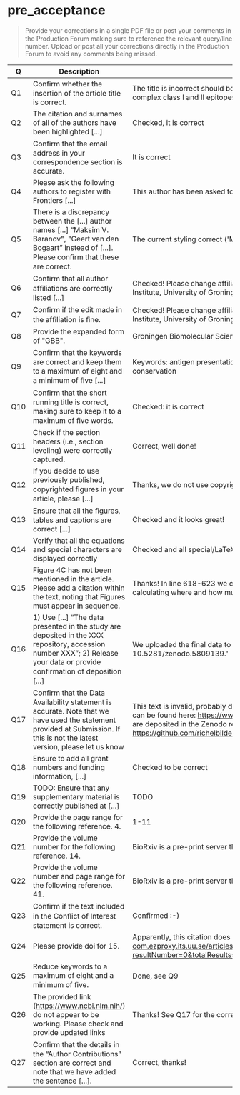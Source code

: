 # pre_acceptance

> Provide your corrections in a single PDF ﬁle or post your comments in the Production Forum 
> making sure to reference the relevant query/line
> number. Upload or post all your corrections directly in the Production Forum to avoid any comments being missed.

Q  |Description                                                                                                                                                                |Reply
---|---------------------------------------------------------------------------------------------------------------------------------------------------------------------------|---------------------------------------------------------------------------------------------------------------------------------------------------------------------------------------------------------------------------------------------------------------------------------------------------------------------------------------------------------------------------------------------------------------------------------------------------------------------------------------
Q1 |Conﬁrm whether the insertion of the article title is correct.                                                                                                              |The title is incorrect should be: Transmembrane helices are an over-presented and evolutionarily conserved source of major histocompatibility complex class I and II epitopes
Q2 |The citation and surnames of all of the authors have been highlighted [...]                                                                                                |Checked, it is correct
Q3 |Conﬁrm that the email address in your correspondence section is accurate.                                                                                                  |It is correct
Q4 |Please ask the following authors to register with Frontiers [...]                                                                                                          |This author has been asked to do so
Q5 |There is a discrepancy between the [...] author names [...] “Maksim V. Baranov", "Geert van den Bogaart” instead of [...]. Please conﬁrm that these are correct.           |The current styling correct ('Maksim V. Baranov'  and 'Geert van den Bogaart', that is)
Q6 |Conﬁrm that all author afﬁliations are correctly listed [...]                                                                                                              |Checked! Please change affiliation to the following: Department of Molecular Immunology, Groningen Biomolecular Sciences and Biotechnology Institute, University of Groningen, 9747AG Groningen, The Netherlands . Thanks!
Q7 |Conﬁrm if the edit made in the afﬁliation is ﬁne.                                                                                                                          |Checked! Please change affiliation to the following: Department of Molecular Immunology, Groningen Biomolecular Sciences and Biotechnology Institute, University of Groningen, 9747AG Groningen, The Netherlands . Thanks!
Q8 |Provide the expanded form of "GBB".                                                                                                                                        |Groningen Biomolecular Sciences and Biotechnology Institute
Q9 |Conﬁrm that the keywords are correct and keep them to a maximum of eight and a minimum of ﬁve [...]                                                                        |Keywords: antigen presentation, membrane proteins, adaptive immunity, transmembrane domain, epitopes, MHC-I, MHC-II, evolutionary conservation
Q10|Conﬁrm that the short running title is correct, making sure to keep it to a maximum of ﬁve words.                                                                          |Checked: it is correct
Q11|Check if the section headers (i.e., section leveling) were correctly captured.                                                                                             |Correct, well done!
Q12|If you decide to use previously published, copyrighted ﬁgures in your article, please [...]                                                                                |Thanks, we do not use copyrighted things, so this is not applicable
Q13|Ensure that all the ﬁgures, tables and captions are correct [...]                                                                                                          |Checked and it looks great!
Q14|Verify that all the equations and special characters are displayed correctly                                                                                               |Checked and all special/LaTeX characters look fine
Q15|Figure 4C has not been mentioned in the article. Please add a citation within the text, noting that Figures must appear in sequence.                                       |Thanks! In line 618-623 we chanced the sentence to 'Also, for single- and multi-spanners, we determined the relevance of this finding by calculating where and how much less SNPs are found in TMHs when compared to soluble regions, as depicted in Figure 4B and C.'
Q16|1) Use [...] “The data presented in the study are deposited in the XXX repository, accession number XXX”; 2) Release your data or provide conﬁrmation of deposition [...]  |We uploaded the final data to Zenodo and added: 'The data presented in the study are deposited in the Zenodo repository, accession number 10.5281/zenodo.5809139.'
Q17|Conﬁrm that the Data Availability statement is accurate. Note that we have used the statement provided at Submission. If this is not the latest version, please let us know|This text is invalid, probably due an unlucky copy-paste. Here is the correct: Publicly available datasets were analyzed in this study. This data can be found here: https://www.ncbi.nlm.nih.gov/ and https://www.ncbi.nlm.nih.gov/snp/docs/RefSNP_about/. The data presented in the study are deposited in the Zenodo repository, accession number 10.5281/zenodo.5809139. All code, intermediate and final results are archived at https://github.com/richelbilderbeek/bbbq_article.
Q18|Ensure to add all grant numbers and funding information, [...]                                                                                                             |Checked to be correct 
Q19|TODO: Ensure that any supplementary material is correctly published at [...]                                                                                               |TODO
Q20|Provide the page range for the following reference. 4.                                                                                                                     |1-11
Q21|Provide the volume number for the following reference. 14.                                                                                                                 |BioRxiv is a pre-print server that does not have volumes
Q22|Provide the volume number and page range for the following reference. 41.                                                                                                  |BioRxiv is a pre-print server that does not have volumes
Q23|Conﬁrm if the text included in the Conﬂict of Interest statement is correct.                                                                                               |Confirmed :-)
Q24|Please provide doi for 15.                                                                                                                                                 |Apparently, this citation does not have a DOI?!?! It can be found (behind a paywall) at https://content-iospress-com.ezproxy.its.uu.se/articles/in-silico-biology/isb00251?resultNumber=0&totalResults=9135&start=0&q=Estimation+of+Membrane+Proteins+in+the+Human+Proteome&resultsPageSize=10&rows=10
Q25|Reduce keywords to a maximum of eight and a minimum of ﬁve.                                                                                                                |Done, see Q9
Q26|The provided link (https://www.ncbi.nlm.nih/) do not appear to be working. Please check and provide updated links                                                          |Thanks! See Q17 for the correct text
Q27|Conﬁrm that the details in the “Author Contributions” section are correct and note that we have added the sentence [...].                                                  |Correct, thanks!
